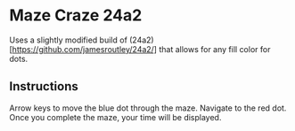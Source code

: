 # Maze Craze 24a2

Uses a slightly modified build of (24a2)[https://github.com/jamesroutley/24a2/]
that allows for any fill color for dots.

## Instructions

Arrow keys to move the blue dot through the maze. Navigate to the red dot.
Once you complete the maze, your time will be displayed.
